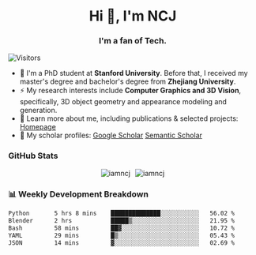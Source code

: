 <h1 align="center">Hi 👋, I'm NCJ</h1>
<h3 align="center">I'm a fan of Tech.</h3>

![Visitors](https://visitor-badge.laobi.icu/badge?page_id=iamNCJ)

- 🌱 I'm a PhD student at **Stanford University**. Before that, I received my master's degree and bachelor's degree from **Zhejiang University**.
- ⚡ My research interests include **Computer Graphics and 3D Vision**, specifically, 3D object geometry and appearance modeling and generation.
- 🚀 Learn more about me, including publications & selected projects: [Homepage](https://www.chong-zeng.com)
- 📖 My scholar profiles: [Google Scholar](https://scholar.google.com/citations?user=4dID7zIAAAAJ) [Semantic Scholar](https://www.semanticscholar.org/author/Chong-Zeng/2223946708)

</p>

<h3 align="left">GitHub Stats</h3>

<div style="display: flex; gap: 10px; justify-content: center; align-items: center;">
  <img src="https://github-readme-stats.vercel.app/api?username=iamncj&show_icons=true&locale=en" alt="iamncj" />
  <img src="https://github-readme-streak-stats-omega-eight.vercel.app/?user=iamncj&card_width=467" alt="iamncj" />
</div>

<h3 align="left">📊 Weekly Development Breakdown</h3>

<!--START_SECTION:waka-->

```txt
Python       5 hrs 8 mins    ██████████████░░░░░░░░░░░   56.02 %
Blender      2 hrs           █████▒░░░░░░░░░░░░░░░░░░░   21.95 %
Bash         58 mins         ██▓░░░░░░░░░░░░░░░░░░░░░░   10.72 %
YAML         29 mins         █▒░░░░░░░░░░░░░░░░░░░░░░░   05.43 %
JSON         14 mins         ▓░░░░░░░░░░░░░░░░░░░░░░░░   02.69 %
```

<!--END_SECTION:waka-->
